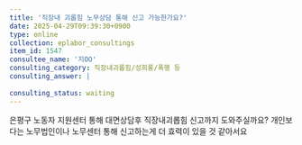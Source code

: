 ```yaml
---
title: '직장내 괴롭힘 노무상담 통해 신고 가능한가요?'
date: 2025-04-29T09:39:30+0900
type: online
collection: eplabor_consultings
item_id: 1547
consultee_name: '지OO'
consulting_category: 직장내괴롭힘/성희롱/폭행 등
consulting_answer: |
    
consulting_status: waiting
---
```


은평구 노동자 지원센터 통해 대면상담후 직장내괴롭힘 신고까지 도와주실까요? 개인보다는 노무법인이나 노무센터 통해 신고하는게 더 효력이 있을 것 같아서요
